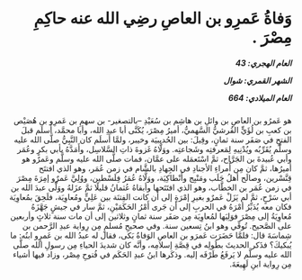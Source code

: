 <h1 dir="rtl">وَفاةُ عَمرِو بن العاصِ رضِي الله عنه حاكِمِ مِصْرَ .</h1>

<h5 dir="rtl">العام الهجري:  43

الشهر القمري: شوال

العام الميلادي: 664</h5>

<p dir="rtl">هو عَمرُو بن العاصِ بن وائلِ بن هاشِم بن سُعَيْدِ –بالتصغير- بن سهمِ بن عَمرِو بن هُصَيْص بن كعبِ بن لُؤَيٍّ القُرشيُّ السَّهميُّ، أميرُ مِصْرَ، يُكَنَّى أبا عبدِ الله، وأبا محمَّد، أَسلَم قبلَ الفتحِ في صَفَر سنة ثمانٍ، وقِيلَ: بين الحُديبيَة وخيبر، ولمَّا أَسلَم كان النَّبِيُّ صلَّى الله عليه وسلَّم يُقَرِّبُه ويُدْنِيهِ لِمَعرفتِه وشَجاعتِه. ووَلَّاهُ غَزوةَ ذاتِ السَّلاسِل، وأَمَدَّهُ بأبي بكرٍ وعُمَر وأبي عُبيدةَ بن الجَرَّاح، ثمَّ اسْتَعمَله على عمَّان، فمات صلَّى الله عليه وسلَّم وعَمرٌو هو أميرُها، ثمَّ كان مِن أُمراءِ الأجنادِ في الجِهادِ بالشَّام في زمن عُمَر، وهو الذي افتتَح قِنَّسْرين، وصالَح أهلُ حَلَب ومَنْبِج وأَنْطاكِيَة، ووَلَّاهُ عُمَرُ فِلَسْطين، ووُلِيَّ عَمرٌو إمِرَةَ مِصْرَ في زمن عُمَر بن الخطَّاب، وهو الذي افتَتَحها وأبقاهُ عُثمانُ قليلًا ثمَّ عزَلهُ ووَلَّى عبدَ الله بن أبي سَرْحٍ، ثمَّ لم يَزَلْ عَمرٌو بغيرِ إمْرَةٍ إلى أن كانت الفِتنَة بين عَلِيٍّ ومُعاوِيَة، فلَحِقَ بمُعاوِيَة فكان معه يُدَبِّرُ أمْرَهُ في الحربِ إلى أن جَرى أَمْرُ الحَكَمَيْنِ، ثمَّ سار في جيشٍ جَهَّزَهُ مُعاوِيَةُ إلى مِصْرَ فوَلِيَها لمُعاوِيَة مِن صَفَر سنة ثمانٍ وثلاثين إلى أن مات سنة ثلاثٍ وأربعين على الصَّحيح. تُوفِّي وهو ابنُ تِسعين سنة. وفي صحيحِ مُسلمٍ مِن رِواية عبدِ الرَّحمن بن شِماسَةَ قال: فلمَّا حَضَرَت عَمرَو بن العاصِ الوَفاةُ بَكى، فقال له عبدُ الله بن عَمرٍو ابنُه: ما يُبكيكَ؟ فذَكر الحديثَ بطُولِه في قِصَّةِ إسلامِه، وأنَّه كان شديدَ الحياءِ مِن رسولِ الله صلَّى الله عليه وسلَّم لا يَرفَعُ طَرْفَه إليه. وذكَرها ابنُ عبدِ الحَكَم في فُتوحِ مِصْر، وزاد فيها أشياء مِن رِواية ابنِ لَهِيعَةَ.</p></br>
